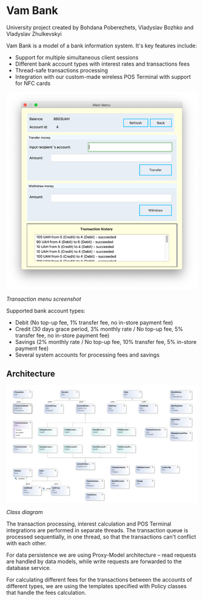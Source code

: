 # Vam Bank

University project created by Bohdana Poberezhets, Vladyslav Bozhko and Vladyslav Zhulkevskyi


Vam Bank is a model of a bank information system. It's key features include:
- Support for multiple simultaneous client sessions
- Different bank account types with interest rates and transactions fees
- Thread-safe transactions processing
- Integration with our custom-made wireless POS Terminal with support for NFC cards

![Transaction menu screenshot](https://raw.githubusercontent.com/drakosvlad/vam-bank/master/Repository/main-menu.png)

*Transaction menu screenshot*

Supported bank account types:
- Debit (No top-up fee, 1% transfer fee, no in-store payment fee)
- Credit (30 days grace period, 3% monthly rate / No top-up fee, 5% transfer fee, no in-store payment fee)
- Savings (2% monthly rate / No top-up fee, 10% transfer fee, 5% in-store payment fee)
- Several system accounts for processing fees and savings

## Architecture

![Class diagram](https://raw.githubusercontent.com/drakosvlad/vam-bank/master/Repository/architecture.png)

*Class diagram*

The transaction processing, interest calculation and POS Terminal integrations are performed in separate threads. The transaction queue is processed sequentially, in one thread, so that the transactions can't conflict with each other. 

For data persistence we are using Proxy-Model architecture – read requests are handled by data models, while write requests are forwarded to the database service.

For calculating different fees for the transactions between the accounts of different types, we are using the templates specified with Policy classes that handle the fees calculation.
